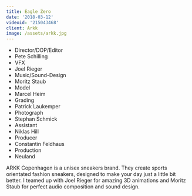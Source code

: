 ```yaml
---
title: Eagle Zero
date: '2018-03-12'
videoid: '215043468'
client: Arkk
image: /assets/arkk.jpg
---
```

* Director/DOP/Editor
* Pete Schilling
* VFX
* Joel Rieger
* Music/Sound-Design
* Moritz Staub
* Model
* Marcel Heim
* Grading
* Patrick Laukemper
* Photograph
* Stephan Schmick
* Assistant
* Niklas Hill
* Producer
* Constantin Feldhaus
* Production
* Neuland

ARKK Copenhagen is a unisex sneakers brand. They create sports orientated fashion sneakers, designed to make your day just a little bit better. I teamed up with Joel Rieger for amazing 3D animations and Moritz Staub for perfect audio composition and sound design. 
